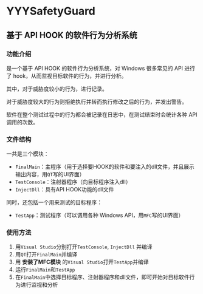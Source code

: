 # YYYSafetyGuard
## 基于 API HOOK 的软件行为分析系统

### 功能介绍
是一个基于 API HOOK 的软件行为分析系统，对 Windows 很多常见的 API 进行了 hook，从而监视目标软件的行为，并进行分析。

其中，对于威胁度较小的行为，进行记录。

对于威胁度较大的行为则拒绝执行并转而执行修改之后的行为，并发出警告。

软件在整个测试过程中的行为都会被记录在日志中，在测试结束时会统计各种 API 调用的次数。

### 文件结构
一共是三个模块：
* `FinalMain`：主程序（用于选择要HOOK的软件和要注入的dll文件，并且展示输出内容，用`QT`写的UI界面）
* `TestConsole`：注射器程序（向目标程序注入dll）
* `InjectDll`：具有API HOOK功能的dll文件

同时，还包括一个用来测试的目标程序：
* `TestApp`：测试程序（可以调用各种 Windows API，用`MFC`写的UI界面）

### 使用方法
1. 用`Visual Studio`分别打开`TestConsole`, `InjectDll` 并编译
2. 用`QT`打开`FinalMain`并编译
3. 用 __安装了MFC模块__ 的`Visual Studio`打开`TestApp`并编译
4. 运行`FinalMain`和`TestApp`
5. 在`FinalMain`中选择目标程序、注射器程序和dll文件，即可开始对目标软件行为进行监视和分析
